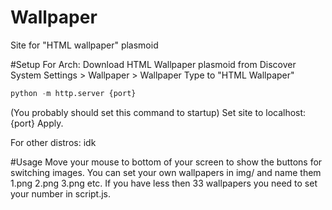 # Wallpaper
Site for "HTML wallpaper" plasmoid

#Setup
For Arch:
Download HTML Wallpaper plasmoid from Discover
System Settings > Wallpaper > Wallpaper Type to "HTML Wallpaper"
```python
python -m http.server {port}
```
(You probably should set this command to startup)
Set site to localhost:{port}
Apply.

For other distros:
idk

#Usage
Move your mouse to bottom of your screen to show the buttons for switching images.
You can set your own wallpapers in img/ and name them 1.png 2.png 3.png etc. If you have less then 33 wallpapers you need to set your number in script.js.
